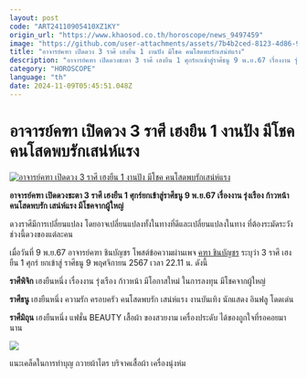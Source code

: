 ```yaml
---
layout: post
code: "ART24110905410XZ1KY"
origin_url: "https://www.khaosod.co.th/horoscope/news_9497459"
image: "https://github.com/user-attachments/assets/7b4b2ced-8123-4d86-91d7-0dcb0f374570"
title: "อาจารย์คฑา เปิดดวง 3 ราศี เฮงยืน 1 งานปัง มีโชค คนโสดพบรักเสน่ห์แรง"
description: "อาจารย์คฑา เปิดดวงชะตา 3 ราศี เฮงยืน 1 ศุกร์ยกเข้าสู่ราศีธนู 9 พ.ย.67 เรื่องงาน รุ่งเรือง ก้าวหน้า คนโสดพบรัก เสน่ห์แรง มีโชคจากผู้ใหญ่"
category: "HOROSCOPE"
language: "th"
date: 2024-11-09T05:45:51.048Z
---
```


# อาจารย์คฑา เปิดดวง 3 ราศี เฮงยืน 1 งานปัง มีโชค คนโสดพบรักเสน่ห์แรง

[![อาจารย์คฑา เปิดดวง 3 ราศี เฮงยืน 1 งานปัง มีโชค คนโสดพบรักเสน่ห์แรง](https://www.khaosod.co.th/wpapp/uploads/2024/11/horoscope-5.jpg "อาจารย์คฑา เปิดดวง 3 ราศี เฮงยืน 1 งานปัง มีโชค คนโสดพบรักเสน่ห์แรง")](https://www.khaosod.co.th/wpapp/uploads/2024/11/horoscope-5.jpg)

**อาจารย์คฑา เปิดดวงชะตา 3 ราศี เฮงยืน 1 ศุกร์ยกเข้าสู่ราศีธนู 9 พ.ย.67 เรื่องงาน รุ่งเรือง ก้าวหน้า คนโสดพบรัก เสน่ห์แรง มีโชคจากผู้ใหญ่**

ดวงราศีมีการเปลี่ยนแปลง โดยอาจเปลี่ยนแปลงทั้งในทางที่ดีและเปลี่ยนแปลงในทาง ที่ต้องระมัดระวังช่วงนี้ดวงของแต่ละคน

เมื่อวันที่ 9 พ.ย.67 อาจารย์คฑา ชินบัญชร โพสต์ข้อความผ่านเพจ [คฑา ชินบัญชร](https://www.facebook.com/KhathaFC/?locale=th_TH) ระบุว่า 3 ราศี เฮงยืน 1 ศุกร์ ยกเข้าสู่ ราศีธนู 9 พฤศจิกายน 2567 เวลา 22.11 น. ดังนี้

**ราศีพิจิก** เฮงยืนหนึ่ง เรื่องงาน รุ่งเรือง ก้าวหน้า มีโอกาสใหม่ ในการลงทุน มีโชคจากผู้ใหญ่

**ราศีธนู** เฮงยืนหนึ่ง ความรัก ครอบครัว คนโสดพบรัก เสน่ห์แรง งานบันเทิง นักแสดง อินฟลู โดดเด่น

**ราศีมิถุน** เฮงยืนหนึ่ง แฟชั่น BEAUTY เสื้อผ้า ของสวยงาม เครื่องประดับ ได้ของถูกใจที่รอคอยมานาน

[![](https://www.khaosod.co.th/wpapp/uploads/2024/11/b91-492x696.jpg)](https://www.khaosod.co.th/wpapp/uploads/2024/11/b91.jpg)

แนะเคล็ดในการทำบุญ ถวายผ้าไตร บริจาคเสื้อผ้า เครื่องนุ่งห่ม


